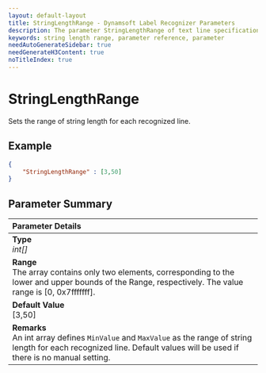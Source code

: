 ```yaml
---
layout: default-layout
title: StringLengthRange - Dynamsoft Label Recognizer Parameters
description: The parameter StringLengthRange of text line specification is for specifying the length range of the text line strings.
keywords: string length range, parameter reference, parameter
needAutoGenerateSidebar: true
needGenerateH3Content: true
noTitleIndex: true
---
```


# StringLengthRange

Sets the range of string length for each recognized line.

## Example

```json
{
    "StringLengthRange" : [3,50]
}
```

## Parameter Summary

| Parameter Details |
| :----------------------------------- |
| **Type**<br>*int[]* |
| **Range**<br>The array contains only two elements, corresponding to the lower and upper bounds of the Range, respectively. The value range is [0, 0x7fffffff]. |
| **Default Value**<br>[3,50] |
| **Remarks**<br>An int array defines `MinValue` and `MaxValue` as the range of string length for each recognized line. Default values will be used if there is no manual setting. |
